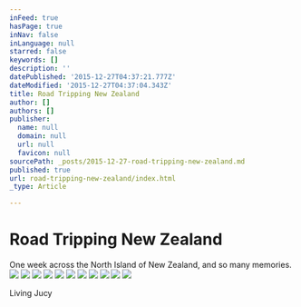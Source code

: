 ```yaml
---
inFeed: true
hasPage: true
inNav: false
inLanguage: null
starred: false
keywords: []
description: ''
datePublished: '2015-12-27T04:37:21.777Z'
dateModified: '2015-12-27T04:37:04.343Z'
title: Road Tripping New Zealand
author: []
authors: []
publisher:
  name: null
  domain: null
  url: null
  favicon: null
sourcePath: _posts/2015-12-27-road-tripping-new-zealand.md
published: true
url: road-tripping-new-zealand/index.html
_type: Article

---
```

# Road Tripping New Zealand

One week across the North Island of New Zealand, and so many memories.
![](https://the-grid-user-content.s3-us-west-2.amazonaws.com/4f417e35-dc5b-4274-8002-7224b0435d6f.jpg)
![](https://the-grid-user-content.s3-us-west-2.amazonaws.com/dbf4ec74-c202-4895-86f9-18fcbc8766ad.jpg)
![](https://the-grid-user-content.s3-us-west-2.amazonaws.com/d331030a-e5a2-4849-887e-bccb9a1c3aba.jpg)
![](https://the-grid-user-content.s3-us-west-2.amazonaws.com/01056440-d1b2-4c3a-a618-c4cda6187d48.jpg)
![](https://the-grid-user-content.s3-us-west-2.amazonaws.com/da45dd4f-7ba4-4a59-9f16-62086e669512.jpg)
![](https://the-grid-user-content.s3-us-west-2.amazonaws.com/b1dd554b-d760-420c-b37e-677239d3b15e.jpg)
![](https://the-grid-user-content.s3-us-west-2.amazonaws.com/ef54b694-9c7a-45ea-bbe0-a369cbbdd909.jpg)
![](https://the-grid-user-content.s3-us-west-2.amazonaws.com/5b8ed749-0847-46e0-b972-0090a166e484.jpg)
![](https://the-grid-user-content.s3-us-west-2.amazonaws.com/3f2732ee-8af5-488b-8f8b-9cdab3285ece.jpg)
![](https://the-grid-user-content.s3-us-west-2.amazonaws.com/341b2575-4f0c-4001-a499-51ea57bb3410.jpg)
![](https://the-grid-user-content.s3-us-west-2.amazonaws.com/da766fba-8d6f-43c1-9c1d-b9e28157839d.jpg)

Living Jucy